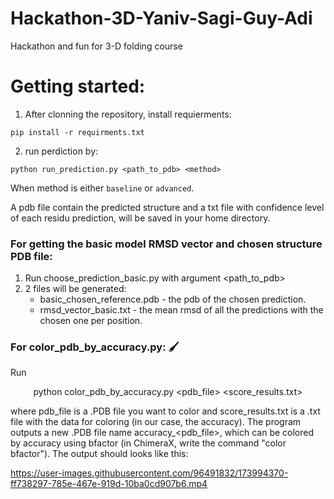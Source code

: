 # Hackathon-3D-Yaniv-Sagi-Guy-Adi
Hackathon and fun for 3-D folding course 

# Getting started:

1. After clonning the repository, install requierments:

`pip install -r requirments.txt`

2. run perdiction by:

`python run_prediction.py <path_to_pdb> <method>`

 When method is either `baseline` or `advanced`.
 
 A pdb file contain the predicted structure and a txt file with confidence level of each residu prediction, will be saved in your home directory.




### For getting the basic model RMSD vector and chosen structure PDB file:
1. Run choose_prediction_basic.py with argument <path_to_pdb>
2. 2 files will be generated: 
   - basic_chosen_reference.pdb - the pdb of the chosen prediction.
   - rmsd_vector_basic.txt - the mean rmsd of all the predictions with the chosen one per position. 


### For color_pdb_by_accuracy.py: 🖌️
Run <p align="center"> python color_pdb_by_accuracy.py <pdb_file> <score_results.txt> </p> where pdb_file is a .PDB file you want to color and score_results.txt is a .txt file with the data for coloring (in our case, the accuracy). The program outputs a new .PDB file name accuracy_<pdb_file>, which can be colored by accuracy using bfactor (in ChimeraX, write the command "color bfactor"). The output should looks like this: <p align="center"> 

https://user-images.githubusercontent.com/96491832/173994370-ff738297-785e-467e-919d-10ba0cd907b6.mp4

 </p>


